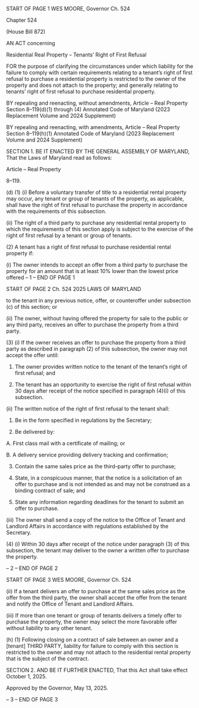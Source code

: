 START OF PAGE 1
WES MOORE, Governor Ch. 524

Chapter 524

(House Bill 872)

AN ACT concerning

Residential Real Property – Tenants’ Right of First Refusal

FOR the purpose of clarifying the circumstances under which liability for the failure to
comply with certain requirements relating to a tenant’s right of first refusal to
purchase a residential property is restricted to the owner of the property and does
not attach to the property; and generally relating to tenants’ right of first refusal to
purchase residential property.

BY repealing and reenacting, without amendments,
Article – Real Property
Section 8–119(d)(1) through (4)
Annotated Code of Maryland
(2023 Replacement Volume and 2024 Supplement)

BY repealing and reenacting, with amendments,
Article – Real Property
Section 8–119(h)(1)
Annotated Code of Maryland
(2023 Replacement Volume and 2024 Supplement)

SECTION 1. BE IT ENACTED BY THE GENERAL ASSEMBLY OF MARYLAND,
That the Laws of Maryland read as follows:

Article – Real Property

8–119.

(d) (1) (i) Before a voluntary transfer of title to a residential rental
property may occur, any tenant or group of tenants of the property, as applicable, shall
have the right of first refusal to purchase the property in accordance with the requirements
of this subsection.

(ii) The right of a third party to purchase any residential rental
property to which the requirements of this section apply is subject to the exercise of the
right of first refusal by a tenant or group of tenants.

(2) A tenant has a right of first refusal to purchase residential rental
property if:

(i) The owner intends to accept an offer from a third party to
purchase the property for an amount that is at least 10% lower than the lowest price offered
– 1 –
END OF PAGE 1

START OF PAGE 2
Ch. 524 2025 LAWS OF MARYLAND

to the tenant in any previous notice, offer, or counteroffer under subsection (c) of this
section; or

(ii) The owner, without having offered the property for sale to the
public or any third party, receives an offer to purchase the property from a third party.

(3) (i) If the owner receives an offer to purchase the property from a
third party as described in paragraph (2) of this subsection, the owner may not accept the
offer until:

1. The owner provides written notice to the tenant of the
tenant’s right of first refusal; and

2. The tenant has an opportunity to exercise the right of first
refusal within 30 days after receipt of the notice specified in paragraph (4)(i) of this
subsection.

(ii) The written notice of the right of first refusal to the tenant shall:

1. Be in the form specified in regulations by the Secretary;

2. Be delivered by:

A. First class mail with a certificate of mailing; or

B. A delivery service providing delivery tracking and
confirmation;

3. Contain the same sales price as the third–party offer to
purchase;

4. State, in a conspicuous manner, that the notice is a
solicitation of an offer to purchase and is not intended as and may not be construed as a
binding contract of sale; and

5. State any information regarding deadlines for the tenant
to submit an offer to purchase.

(iii) The owner shall send a copy of the notice to the Office of Tenant
and Landlord Affairs in accordance with regulations established by the Secretary.

(4) (i) Within 30 days after receipt of the notice under paragraph (3) of
this subsection, the tenant may deliver to the owner a written offer to purchase the
property.

– 2 –
END OF PAGE 2

START OF PAGE 3
WES MOORE, Governor Ch. 524

(ii) If a tenant delivers an offer to purchase at the same sales price
as the offer from the third party, the owner shall accept the offer from the tenant and notify
the Office of Tenant and Landlord Affairs.

(iii) If more than one tenant or group of tenants delivers a timely offer
to purchase the property, the owner may select the more favorable offer without liability to
any other tenant.

(h) (1) Following closing on a contract of sale between an owner and a [tenant]
THIRD PARTY, liability for failure to comply with this section is restricted to the owner and
may not attach to the residential rental property that is the subject of the contract.

SECTION 2. AND BE IT FURTHER ENACTED, That this Act shall take effect
October 1, 2025.

Approved by the Governor, May 13, 2025.

– 3 –
END OF PAGE 3